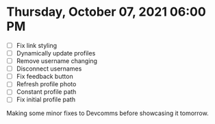 # Thursday, October 07, 2021 06:00 PM
- [ ] Fix link styling
- [ ] Dynamically update profiles
- [ ] Remove username changing
- [ ] Disconnect usernames
- [ ] Fix feedback button
- [ ] Refresh profile photo
- [ ] Constant profile path
- [ ] Fix initial profile path

Making some minor fixes to Devcomms before showcasing it tomorrow.
